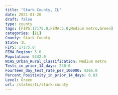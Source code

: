 ```yaml
---
title: "Stark County, IL"
date: 2021-01-26
draft: false
type: county
tags: [FIPS:17175.0,FEMA:5.0,Medium metro,Green]
categories: [IL]
County: Stark County
State: IL
FIPS: 17175.0
FEMA_Region: 5.0
Population: 5342.0
NCHS_Urban_Rural_Classification: Medium metro
Tests_in_prior_14_days: 230.0
Fourteen_day_test_rate_per_100000: 4306.0
Percent_Positivity_in_prior_14_days: 0.03
Level: Green
url: /states/IL/stark-county
---
```



